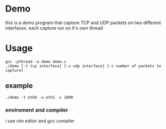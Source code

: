 # Demo
this is a demo program that capture TCP and UDP packets on two different interfaces. each capture run on it's own thread
# Usage
```
gcc -pthread -o demo demo.c
./demo [-t tcp interface] [-u udp interface] [-c number of packets to capture]
```
## example
```./demo -t eth0 -u eth1 -c 1000```
### enviroment and compiler
i use vim editor and gcc compiler
